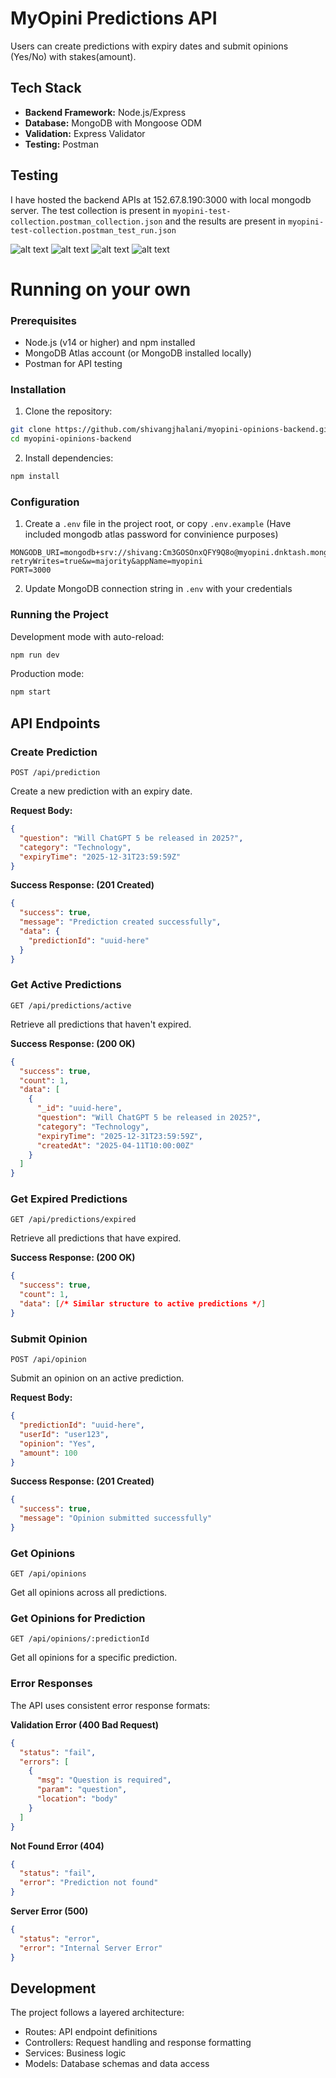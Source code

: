 # MyOpini Predictions API
Users can create predictions with expiry dates and submit opinions (Yes/No) with stakes(amount).

## Tech Stack

- **Backend Framework:** Node.js/Express
- **Database:** MongoDB with Mongoose ODM
- **Validation:** Express Validator
- **Testing:** Postman

## Testing
I have hosted the backend APIs at 152.67.8.190:3000 with local mongodb server.
The test collection is present in `myopini-test-collection.postman_collection.json` and the results are present in `myopini-test-collection.postman_test_run.json`


![alt text](<./imgs/Screenshot From 2025-04-11 11-20-53.png>) ![alt text](<./imgs/Screenshot From 2025-04-11 11-20-46.png>) ![alt text](<./imgs/Screenshot From 2025-04-11 11-20-41.png>) ![alt text](<./imgs/Screenshot From 2025-04-11 11-20-20.png>)


# Running on your own
### Prerequisites

- Node.js (v14 or higher) and npm installed
- MongoDB Atlas account (or MongoDB installed locally)
- Postman for API testing

### Installation

1. Clone the repository:
```bash
git clone https://github.com/shivangjhalani/myopini-opinions-backend.git
cd myopini-opinions-backend
```

2. Install dependencies:
```bash
npm install
```

### Configuration

1. Create a `.env` file in the project root, or copy `.env.example` (Have included mongodb atlas password for convinience purposes)
```env
MONGODB_URI=mongodb+srv://shivang:Cm3GOSOnxQFY9Q8o@myopini.dnktash.mongodb.net/?retryWrites=true&w=majority&appName=myopini
PORT=3000
```

2. Update MongoDB connection string in `.env` with your credentials

### Running the Project

Development mode with auto-reload:
```bash
npm run dev
```

Production mode:
```bash
npm start
```

## API Endpoints

### Create Prediction
```http
POST /api/prediction
```

Create a new prediction with an expiry date.

**Request Body:**
```json
{
  "question": "Will ChatGPT 5 be released in 2025?",
  "category": "Technology",
  "expiryTime": "2025-12-31T23:59:59Z"
}
```

**Success Response: (201 Created)**
```json
{
  "success": true,
  "message": "Prediction created successfully",
  "data": {
    "predictionId": "uuid-here"
  }
}
```

### Get Active Predictions
```http
GET /api/predictions/active
```

Retrieve all predictions that haven't expired.

**Success Response: (200 OK)**
```json
{
  "success": true,
  "count": 1,
  "data": [
    {
      "_id": "uuid-here",
      "question": "Will ChatGPT 5 be released in 2025?",
      "category": "Technology",
      "expiryTime": "2025-12-31T23:59:59Z",
      "createdAt": "2025-04-11T10:00:00Z"
    }
  ]
}
```

### Get Expired Predictions
```http
GET /api/predictions/expired
```

Retrieve all predictions that have expired.

**Success Response: (200 OK)**
```json
{
  "success": true,
  "count": 1,
  "data": [/* Similar structure to active predictions */]
}
```

### Submit Opinion
```http
POST /api/opinion
```

Submit an opinion on an active prediction.

**Request Body:**
```json
{
  "predictionId": "uuid-here",
  "userId": "user123",
  "opinion": "Yes",
  "amount": 100
}
```

**Success Response: (201 Created)**
```json
{
  "success": true,
  "message": "Opinion submitted successfully"
}
```

### Get Opinions
```http
GET /api/opinions
```

Get all opinions across all predictions.

### Get Opinions for Prediction
```http
GET /api/opinions/:predictionId
```

Get all opinions for a specific prediction.

### Error Responses

The API uses consistent error response formats:

**Validation Error (400 Bad Request)**
```json
{
  "status": "fail",
  "errors": [
    {
      "msg": "Question is required",
      "param": "question",
      "location": "body"
    }
  ]
}
```

**Not Found Error (404)**
```json
{
  "status": "fail",
  "error": "Prediction not found"
}
```

**Server Error (500)**
```json
{
  "status": "error",
  "error": "Internal Server Error"
}
```

## Development

The project follows a layered architecture:
- Routes: API endpoint definitions
- Controllers: Request handling and response formatting
- Services: Business logic
- Models: Database schemas and data access